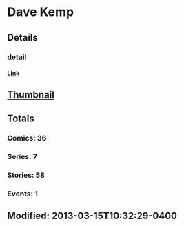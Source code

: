 # Dave  Kemp 
## Details
### detail
#### [Link](http://marvel.com/comics/creators/8071/dave_kemp?utm_campaign=apiRef&utm_source=225578a89fc76f3d20fbffda5d17a88d)
## [Thumbnail](http://i.annihil.us/u/prod/marvel/i/mg/b/40/image_not_available.jpg)
## Totals
### Comics: 36
### Series: 7
### Stories: 58
### Events: 1
## Modified: 2013-03-15T10:32:29-0400